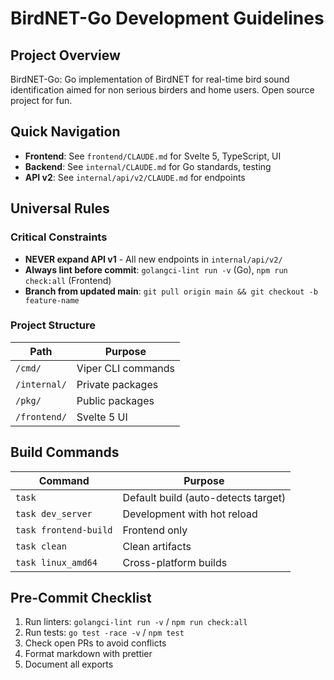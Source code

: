 # BirdNET-Go Development Guidelines

## Project Overview

BirdNET-Go: Go implementation of BirdNET for real-time bird sound identification aimed for non serious birders and home users. Open source project for fun.

## Quick Navigation

- **Frontend**: See `frontend/CLAUDE.md` for Svelte 5, TypeScript, UI
- **Backend**: See `internal/CLAUDE.md` for Go standards, testing
- **API v2**: See `internal/api/v2/CLAUDE.md` for endpoints

## Universal Rules

### Critical Constraints

- **NEVER expand API v1** - All new endpoints in `internal/api/v2/`
- **Always lint before commit**: `golangci-lint run -v` (Go), `npm run check:all` (Frontend)
- **Branch from updated main**: `git pull origin main && git checkout -b feature-name`

### Project Structure

| Path         | Purpose            |
| ------------ | ------------------ |
| `/cmd/`      | Viper CLI commands |
| `/internal/` | Private packages   |
| `/pkg/`      | Public packages    |
| `/frontend/` | Svelte 5 UI        |

## Build Commands

| Command               | Purpose                             |
| --------------------- | ----------------------------------- |
| `task`                | Default build (auto-detects target) |
| `task dev_server`     | Development with hot reload         |
| `task frontend-build` | Frontend only                       |
| `task clean`          | Clean artifacts                     |
| `task linux_amd64`    | Cross-platform builds               |

## Pre-Commit Checklist

1. Run linters: `golangci-lint run -v` / `npm run check:all`
2. Run tests: `go test -race -v` / `npm test`
3. Check open PRs to avoid conflicts
4. Format markdown with prettier
5. Document all exports
